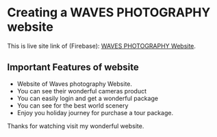 # Creating a WAVES PHOTOGRAPHY website

This is live site link of (Firebase):  [WAVES PHOTOGRAPHY Website](https://wonder-travel-a6b6a.web.app/).

## Important Features of website
<ul>
    <li>Website of Waves photography Website.</li>
    <li>You can see their wonderful cameras product</li>
    <li>You can easily login and get a wonderful package</li>
    <li>You can see for the best world scenery</li>
    <li>Enjoy you holiday journey for purchase a tour package.</li>
</ul>

Thanks for watching visit my wonderful website.